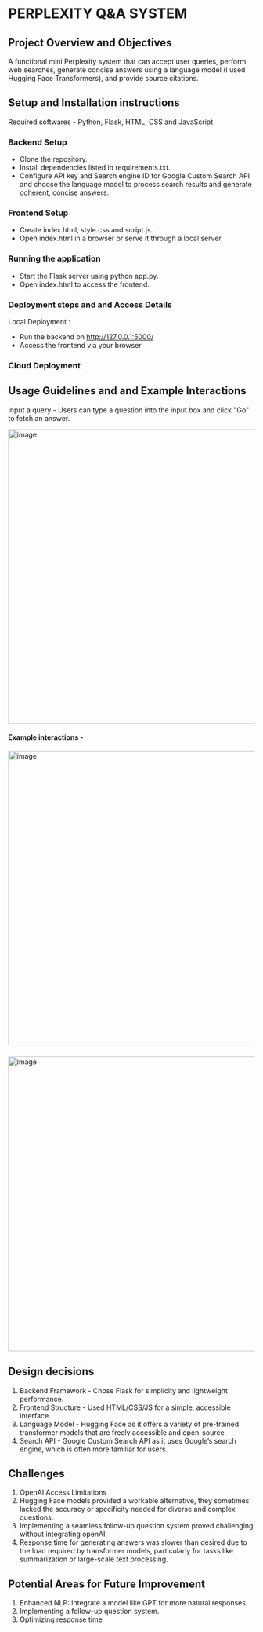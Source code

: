 # PERPLEXITY Q&A SYSTEM 

## Project Overview and Objectives 

A functional mini Perplexity system that can accept user queries, perform web searches, generate concise answers using a language model (I used Hugging Face Transformers), and provide source citations.

## Setup and Installation instructions 

Required softwares - Python, Flask, HTML, CSS and JavaScript

### Backend Setup  
- Clone the repository.
- Install dependencies listed in requirements.txt.
- Configure API key and Search engine ID for Google Custom Search API and choose the language model to process search results and generate coherent, concise answers.

### Frontend Setup 
- Create index.html, style.css and script.js. 
- Open index.html in a browser or serve it through a local server.  

### Running the application 
- Start the Flask server using python app.py.
- Open index.html to access the frontend.

### Deployment steps and and Access Details 
Local Deployment : 
  - Run the backend on http://127.0.0.1:5000/ 
  - Access the frontend via your browser

### Cloud Deployment 


## Usage Guidelines and and Example Interactions 

 Input a query - Users can type a question into the input box and click "Go" to fetch an answer.
   
 <img width="600" alt="image" src="https://github.com/user-attachments/assets/618b4650-3457-4a78-b064-ed0f1fd9842c" />


   #### Example interactions -
   
  <img width="600" alt="image" src="https://github.com/user-attachments/assets/1de67719-d151-48cc-9b47-7a8eec496a5b" />

### 
  <img width="600" alt="image" src="https://github.com/user-attachments/assets/cbd824be-8e04-4ea9-a000-d6e891a19829" />


## Design decisions

1. Backend Framework - Chose Flask for simplicity and lightweight performance.
2. Frontend Structure - Used HTML/CSS/JS for a simple, accessible interface. 
3. Language Model - Hugging Face as it offers a variety of pre-trained transformer models that are freely accessible and open-source. 
4. Search API  - Google Custom Search API as it uses Google’s search engine, which is often more familiar for users.


## Challenges 
1. OpenAI Access Limitations
2. Hugging Face models provided a workable alternative, they sometimes lacked the accuracy or specificity needed for diverse and complex questions.
3. Implementing a seamless follow-up question system proved challenging without integrating openAI.
4. Response time for generating answers was slower than desired due to the load required by transformer models, particularly for tasks like summarization or large-scale text processing.


## Potential Areas for Future Improvement
1. Enhanced NLP: Integrate a model like GPT for more natural responses.
2. Implementing a follow-up question system.
3. Optimizing response time 



   

